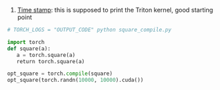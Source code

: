 1. [Time stamp](https://youtu.be/LuhJEEJQgUM?list=TLPQMjcwODIwMjVEfZMeBMdhXQ&t=2203): this is supposed to print the Triton kernel, good starting point
```python
# TORCH_LOGS = "OUTPUT_CODE" python square_compile.py

import torch
def square(a):
   a = torch.square(a)
   return torch.square(a)

opt_square = torch.compile(square)
opt_square(torch.randn(10000, 10000).cuda())
```